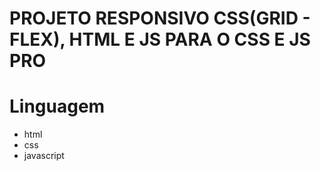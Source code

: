 # PROJETO RESPONSIVO CSS(GRID - FLEX), HTML E JS PARA O CSS E JS PRO 

# Linguagem
- html
- css
- javascript

